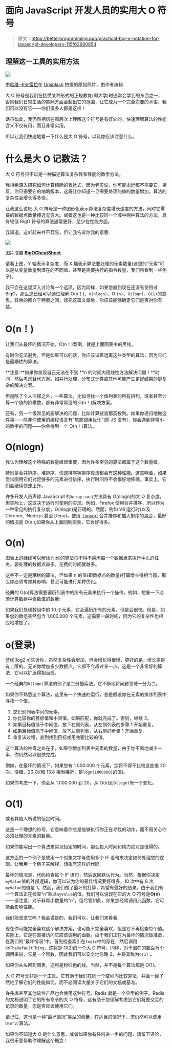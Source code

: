 # 面向 JavaScript 开发人员的实用大 O 符号

> 原文：<https://betterprogramming.pub/practical-big-o-notation-for-javascript-developers-115f6368085d>

## 理解这一工具的实用方法

![](img/5497033c836562550766bf882a6d9235.png)

由[哈维·卡夫雷拉](https://unsplash.com/@xavi_cabrera?utm_source=unsplash&utm_medium=referral&utm_content=creditCopyText)在 [Unsplash](https://unsplash.com/s/photos/o-mouth?utm_source=unsplash&utm_medium=referral&utm_content=creditCopyText) 拍摄的原始照片，由作者编辑

大 O 符号是我们在接受某种形式的正规教育(即大学)时通常会学到的东西之一，否则我们日常生活的实际方面会超出它的范围，让它成为一个完全次要的术语，我们可以没有它——你们很多人都是这样！

话虽如此，我仍然相信在高层次上理解这个符号是有好处的。快速理解算法的性能含义不仅有用，而且非常实用。

所以让我们快速地看一下什么是大 O 符号，以及你应该注意什么。

# 什么是大 O 记数法？

大 O 符号只不过是一种描述算法复杂性和性能的数学方法。

我拒绝深入研究如何计算精确的表达式，因为老实说，你可能永远都不需要它。相反，你只需要它的缩略版本，这将让你知道一旦需要处理的值的数量增加，算法的复杂性会增长得多快。

让我这么说吧:大 O 符号是一种图形化表示算法复杂度增长速度的方法，同时它需要的数据点数量接近无穷大。或者这也是一种比较同一个域中两种算法的方法，具有较低 BigO 符号的算法通常更好，至少在性能方面。

我知道，这听起来并不容易，但让我告诉你我的意思:

![](img/07ed81b46bb1ac42044aff9177bcd0c2.png)

图片取自 [**BigOCheatSheet**](https://www.bigocheatsheet.com/)

请看上图，Y 轴表示复杂度，而 X 轴表示算法要处理的元素数量(这里的“元素”可以是从变量数量到潜在的不同值，甚至是需要执行的指令数量，我们将看到一些例子)。

我不会在这里深入讨论每一个选项，因为同样，如果您直到现在还没有使用过 BigO，那么您已经可以通过理解 O(n！)、`O(nlogn)`、O `(n)`、`O(logn)`、`O(1)`的意思。其余的都介于两者之间，读完这篇文章后，你应该能够确定它们是否对你有益。

# O(n！)

让我们从最坏的情况开始，O(n！)案例，就是上面图表中的黑线。

有时你无法避免，但是如果可以的话，你应该试着远离这些类型的算法，因为它们是最糟糕的算法。

**注意:**如果你发现自己无法在不到 **n 的时间内用线性方法解决问题！**时间，然后考虑替代方案，如并行处理、分布式计算或其他可能产生更好结果的更复杂的解决方案。

但是除了个人注释之外，一些算法，比如寻找一个值列表的所有排列，或者甚至计算一个值的阶乘数，都有非常常见的 O(n！)解决方案。

还有，另一个很常见的要解决的问题，比如计算斐波那契数列。如果你递归地做这件事——除非你使用的编程语言有“尾部调用优化”(而 JS 没有)，你会遇到非常小的数字的问题——你会得到一个 O(n！)算法。

# O(nlogn)

我认为理解这个特殊的数量级很重要，因为许多常见的算法都属于这个数量级。

特别是合并排序、堆排序、快速排序等排序算法都会有这种性能。这意味着，如果您试图用它们对足够多的元素进行排序，执行时间将不会很好地伸缩。事实上，它们会继续快速上升。

许多开发人员声称 JavaScript 的`Array.sort`方法具有 O(nlogn)的大 O 复杂度，但实际上，这取决于运行时使用的实现。例如，Firefox 使用合并排序，所以作为一种常见的执行复杂度，O(nlogn)是正确的。然而，例如 V8 运行时(以及 Chrome、Node.js 甚至 Deno)，使用 [Timsort](https://v8.dev/blog/array-sort) 合并排序和插入排序的混合，最好的情况是 O(n ),如果你从上面回到图表，它会好得多。

# O(n)

图表上的绿线可以解读为:你的算法将不得不遍历每一个数据点来执行手头的任务。要处理的数据点越多，花费的时间就越多。

这些不一定是糟糕的算法，但如果 n 的值(即数据点的数量)打算增长得相当高，那么你必须考虑其影响，甚至可能进行某种优化。

经典的 O(n)算法需要遍历列表中的所有元素来执行一个操作，例如，想象一下必须计算数组中奇数值的数量:

如果我们处理数组中的 10 个元素，它会遍历所有的元素，但是会很快。但是，如果您的数组突然包含 1.000.000 个元素，这需要一段时间，因为它的复杂性也相应地增加了。

# o(登录)

蓝线(log2 n)告诉你，虽然复杂性会增加，但会增长得很慢，更好的是，增长率是有上限的。无论你增加多少数据点，它都不会超过某一点。这是一个非常好的算法，它可以扩展得相当高。

一个经典的`O(logn)`算法的例子是二分搜索法，它不断地将问题领域一分为二。

如果你不熟悉这个算法，这里有一个快速的运行，总是假设你在元素的排序列表中寻找一个值。

1.  您识别列表中间的元素。
2.  你比较你的目标值和中间值。如果匹配，你就完成了。否则，继续 3。
3.  如果目标值低于中间值，放下右侧列表，从左侧列表的步骤 1 开始重复。
4.  如果目标值高于中间值，放下左侧列表，从右侧的步骤 1 开始重复。
5.  重复该过程，直到找到目标或用完要比较的值。

这个算法的神奇之处在于，如果你增加列表中元素的数量，由于你不断地减少一半，你仍然可以很快完成。

例如，在最坏的情况下，如果您有 1.000.000 个元素，您将不得不比较这些值 20 次。没错，20 次(和 13.8 相当接近，是`logn(1000000)`的值)。

如果你考虑一下，你会从 1.000.000 到 20，从 O(n)到`O(logn)`有一个变化。

# O(1)

或者其他人所说的恒定时间。

这是一个理想的符号，它意味着你总是能够执行你正在寻找的动作，而不用关心你必须处理的元素的数量。

如果你能写出一个算法来实现恒定的时间，那么投入时间和精力绝对是值得的。

这方面的一个例子是使用一个对象文字与使用多个 IF 语句来决定如何处理您的逻辑。让我用一个例子来解释，想象有这样的代码:

最坏的情况是，代码检查每个 IF 语句，然后返回默认行为。当然，根据你决定`myValue`值的外部逻辑，你可以认为你的最佳情况要好得多，10 次中有 8 次`myValue`的值是 1。然而，我们做了最坏的打算，希望有最好的结果。由于我们有一个算法正在检查“n”乘以`myValue`的值，我们可以说现在它的大 O 符号是**O(n)**——请注意，对于非常小数量的“n”，但尽管如此，如果您经常调用此函数，它可能会影响性能。

我们能改进它吗？我会说是的，我们可以，让我们来看看:

现在你可能完全喜欢这个解决方案，也可能不完全喜欢，但是它不再检查每个值。实际上，它是在直接访问它应该调用的函数。由于我们正在为最坏的情况做准备，在我们的“最坏情况”中，首先检查索引在`logic`中的存在，然后调用`doTheDefaultThing`，这将是 O(2)的一个大 O 符号，同样，对于潜在的数百万个调用来说，它是一个常数，因此我们可以安全地忽略 2，并将其称为`O(1)` **。**

如果你从头回到图表，这将是粉红色的线。当然，并不是每个算法都是 O(1)。

大 O 符号无非是一个工具。它有助于我们在同一个空间内比较算法，并且一目了然地了解它们的性能如何，而不必阅读大量关于它们的文档或基准。

许多库甚至其他软件产品也会使用这种符号，Redis 就是一个典型的例子。Redis 的文档说明了它的所有命令的大 O 符号，这有助于您理解考虑到它们将要交互的记录的数量，您是否应该使用它们。

请记住，这也是一种“最坏情况”类型的测量，在适当的情况下，您仍然可以使用`O(n^2)`算法。

如果你不知道大 O 是什么意思，或者如果你有任何进一步的问题，请留下评论，我很乐意帮助你理解这个概念！